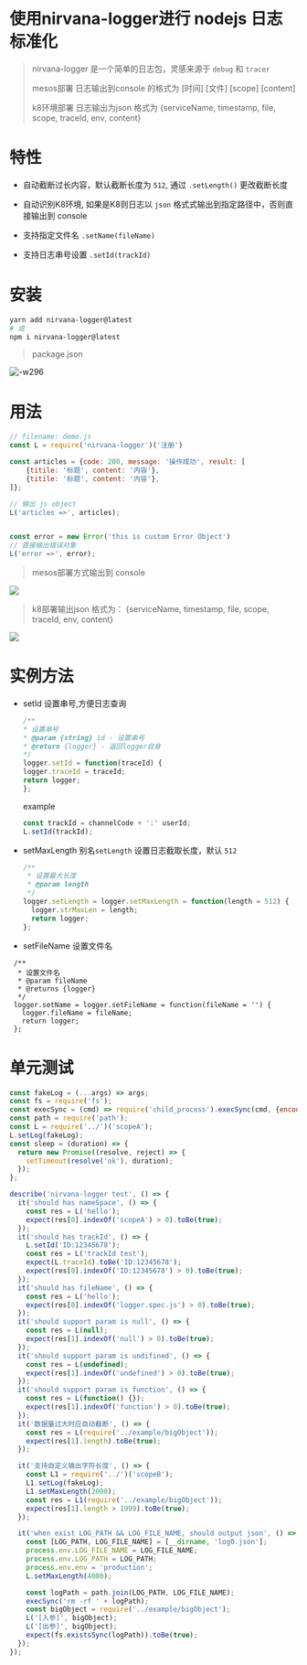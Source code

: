 # 使用nirvana-logger进行 nodejs 日志标准化

> nirvana-logger 是一个简单的日志包，灵感来源于 `debug` 和 `tracer`
> 
> mesos部署 日志输出到console 的格式为 [时间] [文件] [scope] [content]
> 
> k8环境部署 日志输出为json 格式为 {serviceName, timestamp, file, scope, traceId, env, content}

# 特性

- 自动截断过长内容，默认截断长度为 `512`,  通过 `.setLength()` 更改截断长度

- 自动识别K8环境, 如果是K8则日志以 `json` 格式式输出到指定路径中，否则直接输出到 console

- 支持指定文件名 `.setName(fileName)`

- 支持日志串号设置  `.setId(trackId)`
 
# 安装

```sh
yarn add nirvana-logger@latest
# 或
npm i nirvana-logger@latest
```

> package.json

![-w296](media/15131469552777/15143704410138.jpg)


# 用法
```js
// filename: demo.js
const L = require('nirvana-logger')('注册')

const articles = {code: 200, message: '操作成功', result: [
	{titile: '标题', content: '内容'},
	{titile: '标题', content: '内容'},
]};

// 输出 js object
L('articles =>', articles);


const error = new Error('this is custom Error Object')
// 直接输出错误对象
L('error =>', error);

```

> mesos部署方式输出到 console

![](media/15131469552777/15143650439239.jpg)

> k8部署输出json 格式为：  {serviceName, timestamp, file, scope, traceId, env, content}

![](media/15131469552777/15143689307921.jpg)


# 实例方法

- setId  设置串号,方便日志查询

	```js
  /**
   * 设置串号
   * @param {string} id - 设置串号
   * @return {logger} - 返回logger自身
   */
  logger.setId = function(traceId) {
    logger.traceId = traceId;
    return logger;
  };
	```
	
	example
	
	```js
   const trackId = channelCode + ':' userId;
   L.setId(trackId);
	```	

- setMaxLength 别名`setLength` 设置日志截取长度，默认 `512`
  
  ```js
  /**
   * 设置最大长度
   * @param length
   */
  logger.setLength = logger.setMaxLength = function(length = 512) {
    logger.strMaxLen = length;
    return logger;
  };
  ```
  
- setFileName 设置文件名

 ```
  /**
   * 设置文件名
   * @param fileName
   * @returns {logger}
   */
  logger.setName = logger.setFileName = function(fileName = '') {
    logger.fileName = fileName;
    return logger;
  };
 ```
 
 
# 单元测试

```js
const fakeLog = (...args) => args;
const fs = require('fs');
const execSync = (cmd) => require('child_process').execSync(cmd, {encodeing: 'utf-8'});
const path = require('path');
const L = require('../')('scopeA');
L.setLog(fakeLog);
const sleep = (duration) => {
  return new Promise((resolve, reject) => {
    setTimeout(resolve('ok'), duration);
  });
};

describe('nirvana-logger test', () => {
  it('should has nameSpace', () => {
    const res = L('hello');
    expect(res[0].indexOf('scopeA') > 0).toBe(true);
  });
  it('should has trackId', () => {
    L.setId('ID:12345678');
    const res = L('trackId test');
    expect(L.traceId).toBe('ID:12345678');
    expect(res[0].indexOf('ID:12345678') > 0).toBe(true);
  });
  it('should has fileName', () => {
    const res = L('hello');
    expect(res[0].indexOf('logger.spec.js') > 0).toBe(true);
  });
  it('should support param is null', () => {
    const res = L(null);
    expect(res[1].indexOf('null') > 0).toBe(true);
  });
  it('should support param is undifined', () => {
    const res = L(undefined);
    expect(res[1].indexOf('undefined') > 0).toBe(true);
  });
  it('should support param is function', () => {
    const res = L(function() {});
    expect(res[1].indexOf('function') > 0).toBe(true);
  });
  it('数据量过大时应自动截断', () => {
    const res = L(require('../example/bigObject'));
    expect(res[1].length).toBe(true);
  });

  it('支持自定义输出字符长度', () => {
    const L1 = require('../')('scopeB');
    L1.setLog(fakeLog);
    L1.setMaxLength(2000);
    const res = L1(require('../example/bigObject'));
    expect(res[1].length > 1999).toBe(true);
  });

  it('when exist LOG_PATH && LOG_FILE_NAME, should output json', () => {
    const [LOG_PATH, LOG_FILE_NAME] = [__dirname, 'log0.json'];
    process.env.LOG_FILE_NAME = LOG_FILE_NAME;
    process.env.LOG_PATH = LOG_PATH;
    process.env.env = 'production';
    L.setMaxLength(4000);

    const logPath = path.join(LOG_PATH, LOG_FILE_NAME);
    execSync('rm -rf ' + logPath);
    const bigObject = require('../example/bigObject');
    L('[入参]', bigObject);
    L('[出参]', bigObject);
    expect(fs.existsSync(logPath)).toBe(true);
  });
});

```


	

